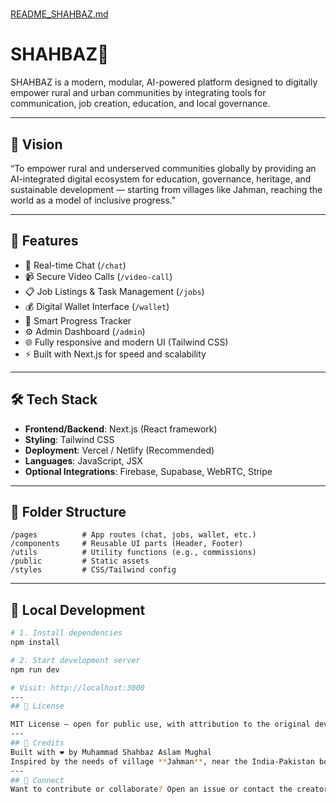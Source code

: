 # 
[README_SHAHBAZ.md](https://github.com/user-attachments/files/21596229/README_SHAHBAZ.md)
# SHAHBAZ🦅

SHAHBAZ is a modern, modular, AI-powered platform designed to digitally empower rural and urban communities by integrating tools for communication, job creation, education, and local governance.

---

## 🌟 Vision

“To empower rural and underserved communities globally by providing an AI-integrated digital ecosystem for education, governance, heritage, and sustainable development — starting from villages like Jahman, reaching the world as a model of inclusive progress.”

---

## 🚀 Features

- 💬 Real-time Chat (`/chat`)
- 📹 Secure Video Calls (`/video-call`)
- 📋 Job Listings & Task Management (`/jobs`)
- 💰 Digital Wallet Interface (`/wallet`)
- 🧠 Smart Progress Tracker
- ⚙️ Admin Dashboard (`/admin`)
- 🌐 Fully responsive and modern UI (Tailwind CSS)
- ⚡ Built with Next.js for speed and scalability

---

## 🛠️ Tech Stack

- **Frontend/Backend**: Next.js (React framework)
- **Styling**: Tailwind CSS
- **Deployment**: Vercel / Netlify (Recommended)
- **Languages**: JavaScript, JSX
- **Optional Integrations**: Firebase, Supabase, WebRTC, Stripe

---

## 📂 Folder Structure

```
/pages          # App routes (chat, jobs, wallet, etc.)
/components     # Reusable UI parts (Header, Footer)
/utils          # Utility functions (e.g., commissions)
/public         # Static assets
/styles         # CSS/Tailwind config
```

---

## 🔧 Local Development

```bash
# 1. Install dependencies
npm install

# 2. Start development server
npm run dev

# Visit: http://localhost:3000
---
## 🤝 License

MIT License — open for public use, with attribution to the original developer.
---
## 🙌 Credits
Built with ❤️ by Muhammad Shahbaz Aslam Mughal  
Inspired by the needs of village **Jahman**, near the India-Pakistan border.
---
## 🔗 Connect
Want to contribute or collaborate? Open an issue or contact the creator.

